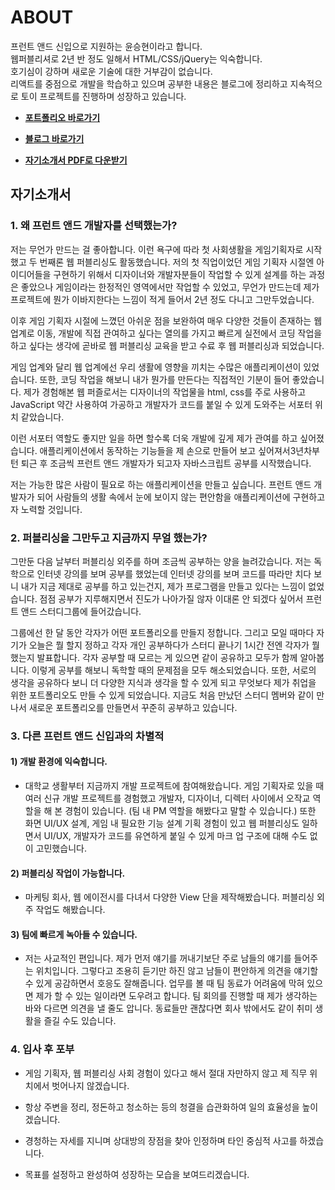 # ABOUT

프런트 앤드 신입으로 지원하는 윤승현이라고 합니다.</br>
웹퍼블리셔로 2년 반 정도 일해서 HTML/CSS/jQuery는 익숙합니다.</br>
호기심이 강하며 새로운 기술에 대한 거부감이 없습니다.</br>
리액트를 중점으로 개발을 학습하고 있으며 공부한 내용은 블로그에 정리하고 지속적으로 토이 프로젝트를 진행하며 성장하고 있습니다.

- **[포트폴리오 바로가기][portfolioLink]**

[portfolioLink]: https://ddock4you.github.io/ 'Go portfolio'

- **[블로그 바로가기][bloglink]**

[bloglink]: https://ddock4you.netlify.com/ 'Go bloglink'

- **[자기소개서 PDF로 다운받기][pdflink]**

[pdflink]: https://drive.google.com/open?id=1PsV13sFlDAn9yl4FUGR_SoxYshYAF5lH 'Go pdf'

## 자기소개서

### 1. 왜 프런트 앤드 개발자를 선택했는가?

저는 무언가 만드는 걸 좋아합니다. 이런 욕구에 따라 첫 사회생활을 게임기획자로 시작했고 두 번째론 웹 퍼블리싱도 활동했습니다.
저의 첫 직업이었던 게임 기획자 시절엔 아이디어들을 구현하기 위해서 디자이너와 개발자분들이 작업할 수 있게 설계를 하는 과정은 좋았으나 게임이라는 한정적인 영역에서만 작업할 수 있었고, 무언가 만드는데 제가 프로젝트에 뭔가 이바지한다는 느낌이 적게 들어서 2년 정도 다니고 그만두었습니다.

이후 게임 기획자 시절에 느꼈던 아쉬운 점을 보완하여 매우 다양한 것들이 존재하는 웹 업계로 이동, 개발에 직접 관여하고 싶다는 열의를 가지고 빠르게 실전에서 코딩 작업을 하고 싶다는 생각에 곧바로 웹 퍼블리싱 교육을 받고 수료 후 웹 퍼블리싱과 되었습니다.

게임 업계와 달리 웹 업계에선 우리 생활에 영향을 끼치는 수많은 애플리케이션이 있었습니다. 또한, 코딩 작업을 해보니 내가 뭔가를 만든다는 직접적인 기분이 들어 좋았습니다. 제가 경험해본 웹 퍼즐로서는 디자이너의 작업물을 html, css를 주로 사용하고 JavaScript 약간 사용하여 가공하고 개발자가 코드를 붙일 수 있게 도와주는 서포터 위치 같았습니다.

이런 서포터 역할도 좋지만 일을 하면 할수록 더욱 개발에 깊게 제가 관여를 하고 싶어졌습니다. 애플리케이션에서 동작하는 기능들을 제 손으로 만들어 보고 싶어져서3년차부턴 퇴근 후 조금씩 프런트 앤드 개발자가 되고자 자바스크립트 공부를 시작했습니다.

저는 가능한 많은 사람이 필요로 하는 애플리케이션을 만들고 싶습니다. 프런트 앤드 개발자가 되어 사람들의 생활 속에서 눈에 보이지 않는 편안함을 애플리케이션에 구현하고자 노력할 것입니다.

### 2. 퍼블리싱을 그만두고 지금까지 무얼 했는가?

그만둔 다음 날부터 퍼블리싱 외주를 하며 조금씩 공부하는 양을 늘려갔습니다. 저는 독학으로 인터넷 강의를 보며 공부를 했었는데 인터넷 강의를 보며 코드를 따라만 치다 보니 내가 지금 제대로 공부를 하고 있는건지, 제가 프로그램을 만들고 있다는 느낌이 없었습니다. 점점 공부가 지루해지면서 진도가 나아가질 않자 이대론 안 되겠다 싶어서 프런트 앤드 스터디그룹에 들어갔습니다.

그룹에선 한 달 동안 각자가 어떤 포트폴리오를 만들지 정합니다. 그리고 모일 때마다 자기가 오늘은 뭘 할지 정하고 각자 개인 공부하다가 스터디 끝나기 1시간 전엔 각자가 뭘 했는지 발표합니다. 각자 공부할 때 모르는 게 있으면 같이 공유하고 모두가 함께 알아봅니다. 이렇게 공부를 해보니 독학할 때의 문제점을 모두 해소되었습니다. 또한, 서로의 생각을 공유하다 보니 더 다양한 지식과 생각을 할 수 있게 되고 무엇보다 제가 취업을 위한 포트폴리오도 만들 수 있게 되었습니다.
지금도 처음 만났던 스터디 멤버와 같이 만나서 새로운 포트폴리오를 만들면서 꾸준히 공부하고 있습니다.

### 3. 다른 프런트 앤드 신입과의 차별적

#### 1) 개발 환경에 익숙합니다.

- 대학교 생활부터 지금까지 개발 프로젝트에 참여해왔습니다.
게임 기획자로 있을 때 여러 신규 개발 프로젝트를 경험했고 개발자, 디자이너, 디렉터 사이에서 오작교 역할을 해 본 경험이 있습니다. (팀 내 PM 역할을 해봤다고 말할 수 있습니다.)
또한 화면 UI/UX 설계, 게임 내 필요한 기능 설계 기획 경험이 있고 웹 퍼블리싱도 일하면서 UI/UX, 개발자가 코드를 유연하게 붙일 수 있게 마크 업 구조에 대해 수도 없이 고민했습니다.

#### 2) 퍼블리싱 작업이 가능합니다.

- 마케팅 회사, 웹 에이전시를 다녀서 다양한 View 단을 제작해봤습니다. 퍼블리싱 외주 작업도 해봤습니다.

#### 3) 팀에 빠르게 녹아들 수 있습니다.

- 저는 사교적인 편입니다. 제가 먼저 얘기를 꺼내기보단 주로 남들의 얘기를 들어주는 위치입니다. 그렇다고 조용히 듣기만 하진 않고 남들이 편안하게 의견을 얘기할 수 있게 공감하면서 호응도 잘해줍니다.
업무를 볼 때 팀 동료가 어려움에 막혀 있으면 제가 할 수 있는 일이라면 도우려고 합니다.
팀 회의를 진행할 때 제가 생각하는 바와 다르면 의견을 낼 줄도 압니다.
동료들만 괜찮다면 회사 밖에서도 같이 취미 생활을 즐길 수도 있습니다.

### 4. 입사 후 포부

- 게임 기획자, 웹 퍼블리싱 사회 경험이 있다고 해서 절대 자만하지 않고 제 직무 위치에서 벗어나지 않겠습니다.

- 항상 주변을 정리, 정돈하고 청소하는 등의 청결을 습관화하여 일의 효율성을 높이겠습니다.

- 경청하는 자세를 지니며 상대방의 장점을 찾아 인정하며 타인 중심적 사고를 하겠습니다.

- 목표를 설정하고 완성하여 성장하는 모습을 보여드리겠습니다.
